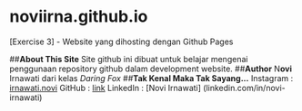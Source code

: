 # noviirna.github.io
 [Exercise 3] - Website yang dihosting dengan Github Pages

##**About This Site**
Site github ini dibuat untuk belajar mengenai penggunaan repository github dalam development website.
##**Author**
N**ovi** Irnawati dari kelas _Daring Fox_
##**Tak Kenal Maka Tak Sayang...**
Instagram : [irnawati.novi](instagram.com/irnawati.novi)
GitHub : [link](https://github.com/noviirna/)
LinkedIn : [Novi Irnawati] (linkedin.com/in/novi-irnawati)


